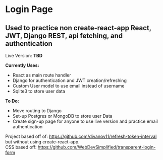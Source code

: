 
# Login Page 

## Used to practice non create-react-app React, JWT, Django REST, api fetching, and authentication

Live Version: **TBD** 

**Currently Uses:**  
-   React as main route handler  
-   Django for authentication and JWT creation/refreshing  
-   Custom User model to use email instead of username  
-   Sqlite3 to store user data  

**To Do:**  
-   Move routing to Django  
-   Set-up Postgres or MongoDB to store user Data  
-   Create sign-up page for anyone to use live version and practice email authentication  

Project based off of: https://github.com/divanov11/refresh-token-interval but without using create-react-app.  
CSS based off: https://github.com/WebDevSimplified/transparent-login-form  
